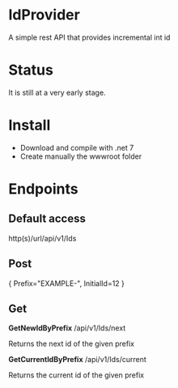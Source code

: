# IdProvider
A simple rest API that provides incremental int id

# Status
It is still at a very early stage.

# Install
- Download and compile with .net 7
- Create manually the wwwroot folder

# Endpoints
## Default access
http(s)/url/api/v1/Ids

## Post

{
    Prefix="EXAMPLE-",
    InitialId=12
}

## Get

**GetNewIdByPrefix** 
/api/v1/Ids/next

Returns the next id of the given prefix

**GetCurrentIdByPrefix**
/api/v1/Ids/current

Returns the current id of the given prefix